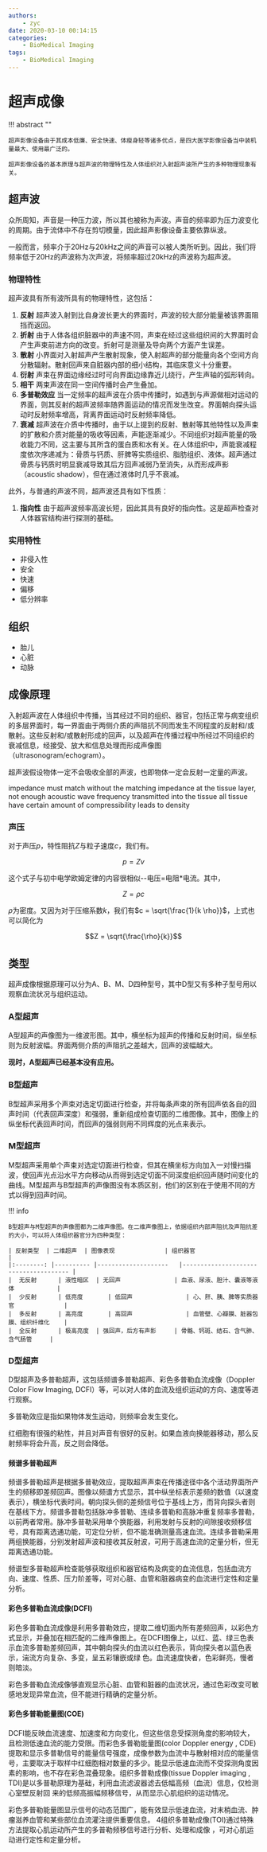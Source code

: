```yaml
---
authors:
    - zyc
date: 2020-03-10 00:14:15
categories:
    - BioMedical Imaging
tags:
    - BioMedical Imaging
---
```


# 超声成像

!!! abstract ""

    超声影像设备由于其成本低廉、安全快速、体瘦身轻等诸多优点，是四大医学影像设备当中装机量最大、使用最广泛的。

    超声影像设备的基本原理与超声波的物理特性及人体组织对入射超声波所产生的多种物理现象有关。

## 超声波

众所周知，声音是一种压力波，所以其也被称为声波。声音的频率即为压力波变化的周期。由于流体中不存在剪切模量，因此超声影像设备主要依靠纵波。

一般而言，频率介于20Hz与20kHz之间的声音可以被人类所听到。因此，我们将频率低于20Hz的声波称为次声波，将频率超过20kHz的声波称为超声波。

### 物理特性

超声波具有所有波所具有的物理特性，这包括：

1. **反射** 超声波入射到比自身波长更大的界面时，声波的较大部分能量被该界面阻挡而返回。
2. **折射** 由于人体各组织脏器中的声速不同，声束在经过这些组织间的大界面时会产生声束前进方向的改变。折射可是测量及导向两个方面产生误差。
3. **散射** 小界面对入射超声产生散射现象，使入射超声的部分能量向各个空间方向分散辐射。散射回声来自脏器内部的细小结构，其临床意义十分重要。
4. **衍射** 声束在界面边缘经过时可向界面边缘靠近儿绕行，产生声轴的弧形转向。
5. **相干** 两束声波在同一空间传播时会产生叠加。
6. **多普勒效应** 当一定频率的超声波在介质中传播时，如遇到与声源做相对运动的界面，则其反射的超声波频率随界面运动的情况而发生改变。界面朝向探头运动时反射频率增高，背离界面运动时反射频率降低。
7. **衰减** 超声波在介质中传播时，由于以上提到的反射、散射等其他特性以及声束的扩散和介质对能量的吸收等因素，声能逐渐减少。不同组织对超声能量的吸收能力不同，这主要与其所含的蛋白质和水有关。在人体组织中，声能衰减程度依次序递减为：骨质与钙质、肝脾等实质组织、脂肪组织、液体。超声通过骨质与钙质时明显衰减导致其后方回声减弱乃至消失，从而形成声影（acoustic shadow），但在通过液体时几乎不衰减。

此外，与普通的声波不同，超声波还具有如下性质：

1. **指向性** 由于超声波频率高波长短，因此其具有良好的指向性。这是超声检查对人体器官结构进行探测的基础。

### 实用特性

+ 非侵入性
+ 安全
+ 快速
+ 偏移
+ 低分辨率

## 组织

+ 胎儿
+ 心脏
+ 动脉

## 成像原理

入射超声波在人体组织中传播，当其经过不同的组织、器官，包括正常与病变组织的多层界面时，每一界面由于两侧介质的声阻抗不同而发生不同程度的反射和/或散射。这些反射和/或散射形成的回声，以及超声在传播过程中所经过不同组织的衰减信息，经接受、放大和信息处理而形成声像图（ultrasonogram/echogram）。

超声波假设物体一定不会吸收全部的声波，也即物体一定会反射一定量的声波。

impedance must match
without the matching impedance at the tissue layer, not enough acoustic wave frequency transmitted into the tissue
all tissue have certain amount of compressibility
leads to density

### 声压

对于声压$p$，特性阻抗$Z$与粒子速度$c$，我们有。

$$p = Zv$$

这个式子与初中电学欧姆定律的内容很相似--电压=电阻*电流。其中，

$$Z = \rho c$$

$\rho$为密度。又因为对于压缩系数$k$，我们有$c = \sqrt{\frac{1}{k \rho}}$，上式也可以简化为

$$Z = \sqrt{\frac{\rho}{k}}$$

## 类型

超声成像根据原理可以分为A、B、M、D四种型号，其中D型又有多种子型号用以观察血流状况与组织运动。

### A型超声

A型超声的声像图为一维波形图。其中，横坐标为超声的传播和反射时间，纵坐标则为反射波幅。界面两侧介质的声阻抗之差越大，回声的波幅越大。

**现时，A型超声已经基本没有应用。**

### B型超声

B型超声采用多个声束对选定切面进行检查，并将每条声束的所有回声依各自的回声时间（代表回声深度）和强弱，重新组成检查切面的二维图像。其中，图像上的纵坐标代表回声时间，而回声的强弱则用不同辉度的光点来表示。

### M型超声

M型超声采用单个声束对选定切面进行检查，但其在横坐标方向加入一对慢扫描波，使回声光点沿水平方向移动从而得到选定切面不同深度组织回声随时间变化的曲线。M型超声与B型超声的声像图没有本质区别，他们的区别在于使用不同的方式以得到回声时间。

!!! info

    B型超声与M型超声的声像图都为二维声像图。在二维声像图上，依据组织内部声阻抗及声阻抗差的大小，可以将人体组织器官分为四种类型：

    | 反射类型 	| 二维超声 	| 图像表现           	| 组织器官                             	|
    |:--------:	|----------	|--------------------	|--------------------------------------	|
    |  无反射  	| 液性暗区 	| 无回声             	| 血液、尿液、胆汁、囊液等液体         	|
    |  少反射  	| 低亮度   	| 低回声             	| 心、肝、胰、脾等实质器官             	|
    |  多反射  	| 高亮度   	| 高回声             	| 血管壁、心瓣膜、脏器包膜、组织纤维化 	|
    |  全反射  	| 极高亮度 	| 强回声，后方有声影 	| 骨骼、钙斑、结石、含气肺、含气肠管   	|

### D型超声

D型超声及多普勒超声，这包括频谱多普勒超声、彩色多普勒血流成像（Doppler Color Flow Imaging, DCFI）等，可以对人体的血流及组织运动的方向、速度等进行观察。

多普勒效应是指如果物体发生运动，则频率会发生变化。

红细胞有很强的粘性，并且对声音有很好的反射。如果血液向换能器移动，那么反射频率将会升高，反之则会降低。

#### 频谱多普勒超声

频谱多普勒超声是根据多普勒效应，提取超声声束在传播途径中各个活动界面所产生的频移即差频回声。图像以频谱方式显示，其中纵坐标表示差频的数值（以速度表示），横坐标代表时间。朝向探头侧的差频信号位于基线上方，而背向探头者则在基线下方。频谱多普勒包括脉冲多普勒、连续多普勒和高脉冲重复频率多普勒，以前两者常用。脉冲多普勒采用单个换能器，利用发射与反射的间隙接收频移信号，具有距离选通功能，可定位分析，但不能准确测量高速血流。连续多普勒采用两组换能器，分别发射超声波和接收其反射波，可用于高速血流的定量分析，但无距离选通功能。

频谱型多普勒超声检查能够获取组织和器官结构及病变的血流信息，包括血流方向、速度、性质、压力阶差等，可对心脏、血管和脏器病变的血流进行定性和定量分析。

#### 彩色多普勒血流成像(DCFI)

彩色多普勒血流成像是利用多普勒效应，提取二维切面内所有差频回声，以彩色方式显示，并叠加在相匹配的二维声像图上。在DCFI图像上，以红、蓝、绿三色表示血流多普勒差频回声，其中朝向探头的血流以红色表示，背向探头者以蓝色表示，湍流方向复杂、多变，呈五彩镶嵌或绿 色。血流速度快者，色彩鲜亮，慢者则暗淡。

彩色多普勒血流成像够直观显示心脏、血管和脏器的血流状况，通过色彩改变可敏感地发现异常血流，但不能进行精确的定量分析。

#### 彩色多普勒能量图(COE)

DCFI能反映血流速度、加速度和方向变化，但这些信息受探测角度的影响较大，且检测低速血流的能力受限。而彩色多普勒能量图(color Doppler energy , CDE)提取和显示多普勒信号的能量信号强度，成像参数为血流中与散射相对应的能量信号，主要取决于取样中红细胞相对数量的多少。能显示低速血流而不受探测角度因素的影响，也不存在彩色混叠现象。组织多普勒成像(tissue Doppler ima­ging , TDI)是以多普勒原理为基础，利用血流滤波器滤去低幅高频（血流）信息，仅检测心室壁反射回 来的低频高振幅频移信号，从而显示心肌组织的运动情况。

彩色多普勒能量图显示信号的动态范围广，能有效显示低速血流，对末梢血流、肿瘤滋养血管和某些部位血流灌注提供重要信息。
4组织多普勒成像(TOI)通过特殊方法提取心肌运动所产生的多普勒频移信号进行分析、处理和成像 ，可对心肌运动进行定性和定量分析。

